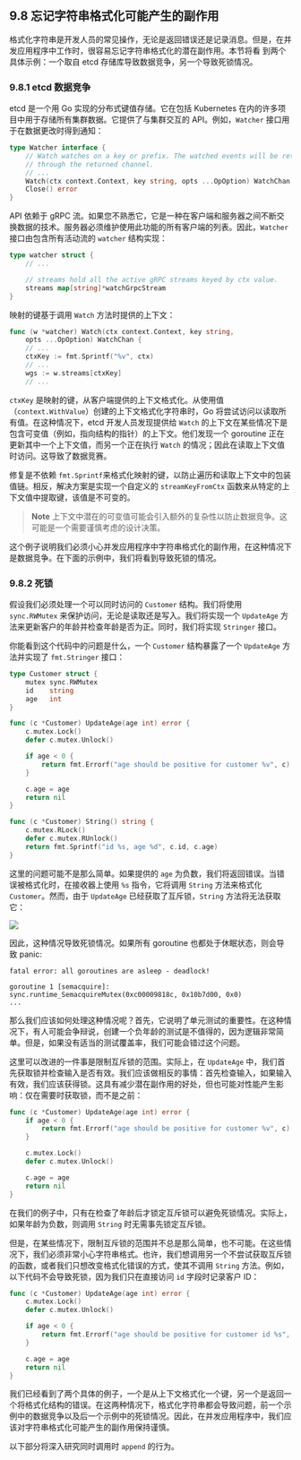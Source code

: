 ## 9.8 忘记字符串格式化可能产生的副作用

格式化字符串是开发人员的常见操作，无论是返回错误还是记录消息。但是，在并发应用程序中工作时，很容易忘记字符串格式化的潜在副作用。本节将看 到两个具体示例：一个取自 etcd 存储库导致数据竞争，另一个导致死锁情况。

### 9.8.1 etcd 数据竞争

etcd 是一个用 Go 实现的分布式键值存储。它在包括 Kubernetes 在内的许多项目中用于存储所有集群数据。它提供了与集群交互的 API。例如，`Watcher` 接口用于在数据更改时得到通知：

```go
type Watcher interface {
    // Watch watches on a key or prefix. The watched events will be returned
    // through the returned channel.
    // ...
    Watch(ctx context.Context, key string, opts ...OpOption) WatchChan
    Close() error
}
```

API 依赖于 gRPC 流。如果您不熟悉它，它是一种在客户端和服务器之间不断交换数据的技术。服务器必须维护使用此功能的所有客户端的列表。因此，`Watcher` 接口由包含所有活动流的 `watcher` 结构实现：

```go
type watcher struct {
    // ...

    // streams hold all the active gRPC streams keyed by ctx value.
    streams map[string]*watchGrpcStream
}
```

映射的键基于调用 `Watch` 方法时提供的上下文：

```go
func (w *watcher) Watch(ctx context.Context, key string,
    opts ...OpOption) WatchChan {
    // ...
    ctxKey := fmt.Sprintf("%v", ctx)
    // ...
    wgs := w.streams[ctxKey]
    // ...
```

`ctxKey` 是映射的键，从客户端提供的上下文格式化。从使用值（`context.WithValue`）创建的上下文格式化字符串时，Go 将尝试访问以读取所有值。在这种情况下，etcd 开发人员发现提供给 `Watch` 的上下文在某些情况下是包含可变值（例如，指向结构的指针）的上下文。他们发现一个 goroutine 正在更新其中一个上下文值，而另一个正在执行 `Watch` 的情况；因此在读取上下文值时访问。这导致了数据竞赛。

修复是不依赖 `fmt.Sprintf`来格式化映射的键，以防止遍历和读取上下文中的包装值链。相反，解决方案是实现一个自定义的 `streamKeyFromCtx` 函数来从特定的上下文值中提取键，该值是不可变的。

> **Note** 上下文中潜在的可变值可能会引入额外的复杂性以防止数据竞争。这可能是一个需要谨慎考虑的设计决策。

这个例子说明我们必须小心并发应用程序中字符串格式化的副作用，在这种情况下是数据竞争。在下面的示例中，我们将看到导致死锁的情况。

### 9.8.2 死锁

假设我们必须处理一个可以同时访问的 `Customer` 结构。我们将使用 `sync.RWMutex` 来保护访问，无论是读取还是写入。我们将实现一个 `UpdateAge` 方法来更新客户的年龄并检查年龄是否为正。同时，我们将实现 `Stringer` 接口。

你能看到这个代码中的问题是什么，一个 `Customer` 结构暴露了一个 `UpdateAge` 方法并实现了 `fmt.Stringer` 接口：

```go
type Customer struct {
    mutex sync.RWMutex
    id    string
    age   int
}

func (c *Customer) UpdateAge(age int) error {
    c.mutex.Lock()
    defer c.mutex.Unlock()

    if age < 0 {
        return fmt.Errorf("age should be positive for customer %v", c)
    }

    c.age = age
    return nil
}

func (c *Customer) String() string {
    c.mutex.RLock()
    defer c.mutex.RUnlock()
    return fmt.Sprintf("id %s, age %d", c.id, c.age)
}
```

这里的问题可能不是那么简单。如果提供的 `age` 为负数，我们将返回错误。当错误被格式化时，在接收器上使用 `%s` 指令，它将调用 `String` 方法来格式化 `Customer`。然而，由于 `UpdateAge` 已经获取了互斥锁，`String` 方法将无法获取它：

![](https://img.exciting.net.cn/66.png)

因此，这种情况导致死锁情况。如果所有 goroutine 也都处于休眠状态，则会导致 panic:

```shell
fatal error: all goroutines are asleep - deadlock!

goroutine 1 [semacquire]:
sync.runtime_SemacquireMutex(0xc00009818c, 0x10b7d00, 0x0)
...
```

那么我们应该如何处理这种情况呢？首先，它说明了单元测试的重要性。在这种情况下，有人可能会争辩说，创建一个负年龄的测试是不值得的，因为逻辑非常简单。但是，如果没有适当的测试覆盖率，我们可能会错过这个问题。

这里可以改进的一件事是限制互斥锁的范围。实际上，在 `UpdateAge` 中，我们首先获取锁并检查输入是否有效。我们应该做相反的事情：首先检查输入，如果输入有效，我们应该获得锁。这具有减少潜在副作用的好处，但也可能对性能产生影响：仅在需要时获取锁，而不是之前：

```go
func (c *Customer) UpdateAge(age int) error {
    if age < 0 {
        return fmt.Errorf("age should be positive for customer %v", c)
    }

    c.mutex.Lock()
    defer c.mutex.Unlock()

    c.age = age
    return nil
}
```

在我们的例子中，只有在检查了年龄后才锁定互斥锁可以避免死锁情况。实际上，如果年龄为负数，则调用 `String` 时无需事先锁定互斥锁。

但是，在某些情况下，限制互斥锁的范围并不总是那么简单，也不可能。在这些情况下，我们必须非常小心字符串格式。也许，我们想调用另一个不尝试获取互斥锁的函数，或者我们只想改变格式化错误的方式，使其不调用 `String` 方法。例如，以下代码不会导致死锁，因为我们只在直接访问 `id` 字段时记录客户 ID：

```go
func (c *Customer) UpdateAge(age int) error {
    c.mutex.Lock()
    defer c.mutex.Unlock()

    if age < 0 {
        return fmt.Errorf("age should be positive for customer id %s", c.id)
    }

    c.age = age
    return nil
}
```

我们已经看到了两个具体的例子，一个是从上下文格式化一个键，另一个是返回一个将格式化结构的错误。在这两种情况下，格式化字符串都会导致问题，前一个示例中的数据竞争以及后一个示例中的死锁情况。因此，在并发应用程序中，我们应该对字符串格式化可能产生的副作用保持谨慎。

以下部分将深入研究同时调用时 `append` 的行为。
